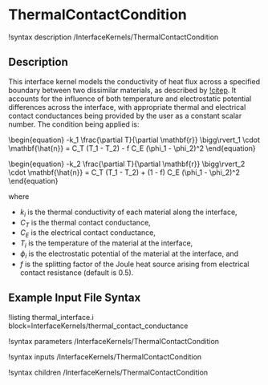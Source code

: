 # ThermalContactCondition

!syntax description /InterfaceKernels/ThermalContactCondition

## Description

This interface kernel models the conductivity of heat flux across a specified
boundary between two dissimilar materials, as described by [!citep](cincotti2007sps).
It accounts for the influence of both temperature and electrostatic potential
differences across the interface, with appropriate thermal and electrical
contact conductances being provided by the user as a constant scalar number. The
condition being applied is:

\begin{equation}
  -k_1 \frac{\partial T}{\partial \mathbf{r}} \bigg\rvert_1 \cdot \mathbf{\hat{n}} = C_T (T_1 - T_2) - f C_E (\phi_1 - \phi_2)^2
\end{equation}

\begin{equation}
  -k_2 \frac{\partial T}{\partial \mathbf{r}} \bigg\rvert_2 \cdot \mathbf{\hat{n}} = C_T (T_1 - T_2) + (1 - f) C_E (\phi_1 - \phi_2)^2
\end{equation}

where

- $k_i$ is the thermal conductivity of each material along the interface,
- $C_T$ is the thermal contact conductance,
- $C_E$ is the electrical contact conductance,
- $T_i$ is the temperature of the material at the interface,
- $\phi_i$ is the electrostatic potential of the material at the interface, and
- $f$ is the splitting factor of the Joule heat source arising from electrical contact resistance (default is 0.5).

## Example Input File Syntax

!listing thermal_interface.i block=InterfaceKernels/thermal_contact_conductance


!syntax parameters /InterfaceKernels/ThermalContactCondition

!syntax inputs /InterfaceKernels/ThermalContactCondition

!syntax children /InterfaceKernels/ThermalContactCondition
